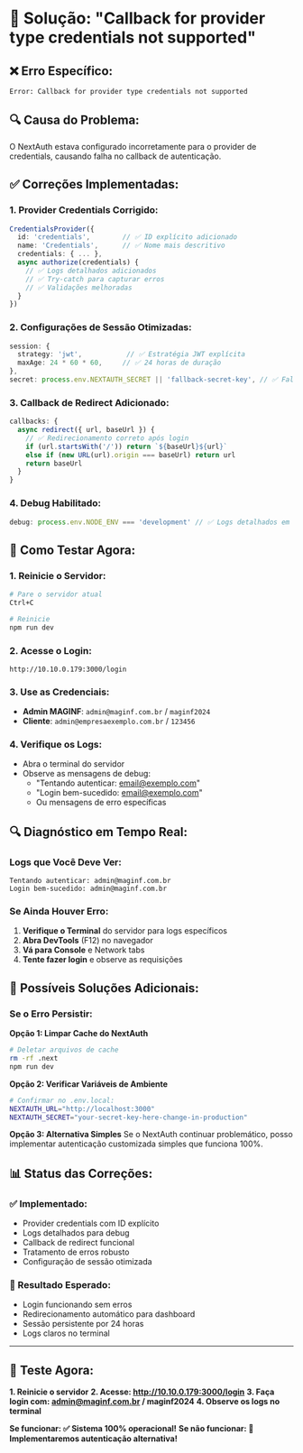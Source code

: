 # 🔧 Solução: "Callback for provider type credentials not supported"

## ❌ **Erro Específico:**
```
Error: Callback for provider type credentials not supported
```

## 🔍 **Causa do Problema:**
O NextAuth estava configurado incorretamente para o provider de credentials, causando falha no callback de autenticação.

## ✅ **Correções Implementadas:**

### **1. Provider Credentials Corrigido:**
```typescript
CredentialsProvider({
  id: 'credentials',        // ✅ ID explícito adicionado
  name: 'Credentials',      // ✅ Nome mais descritivo
  credentials: { ... },
  async authorize(credentials) {
    // ✅ Logs detalhados adicionados
    // ✅ Try-catch para capturar erros
    // ✅ Validações melhoradas
  }
})
```

### **2. Configurações de Sessão Otimizadas:**
```typescript
session: {
  strategy: 'jwt',           // ✅ Estratégia JWT explícita
  maxAge: 24 * 60 * 60,     // ✅ 24 horas de duração
},
secret: process.env.NEXTAUTH_SECRET || 'fallback-secret-key', // ✅ Fallback
```

### **3. Callback de Redirect Adicionado:**
```typescript
callbacks: {
  async redirect({ url, baseUrl }) {
    // ✅ Redirecionamento correto após login
    if (url.startsWith('/')) return `${baseUrl}${url}`
    else if (new URL(url).origin === baseUrl) return url
    return baseUrl
  }
}
```

### **4. Debug Habilitado:**
```typescript
debug: process.env.NODE_ENV === 'development' // ✅ Logs detalhados em dev
```

## 🚀 **Como Testar Agora:**

### **1. Reinicie o Servidor:**
```bash
# Pare o servidor atual
Ctrl+C

# Reinicie
npm run dev
```

### **2. Acesse o Login:**
```
http://10.10.0.179:3000/login
```

### **3. Use as Credenciais:**
- **Admin MAGINF**: `admin@maginf.com.br` / `maginf2024`
- **Cliente**: `admin@empresaexemplo.com.br` / `123456`

### **4. Verifique os Logs:**
- Abra o terminal do servidor
- Observe as mensagens de debug:
  - "Tentando autenticar: email@exemplo.com"
  - "Login bem-sucedido: email@exemplo.com"
  - Ou mensagens de erro específicas

## 🔍 **Diagnóstico em Tempo Real:**

### **Logs que Você Deve Ver:**
```
Tentando autenticar: admin@maginf.com.br
Login bem-sucedido: admin@maginf.com.br
```

### **Se Ainda Houver Erro:**
1. **Verifique o Terminal** do servidor para logs específicos
2. **Abra DevTools** (F12) no navegador
3. **Vá para Console** e Network tabs
4. **Tente fazer login** e observe as requisições

## 🎯 **Possíveis Soluções Adicionais:**

### **Se o Erro Persistir:**

**Opção 1: Limpar Cache do NextAuth**
```bash
# Deletar arquivos de cache
rm -rf .next
npm run dev
```

**Opção 2: Verificar Variáveis de Ambiente**
```bash
# Confirmar no .env.local:
NEXTAUTH_URL="http://localhost:3000"
NEXTAUTH_SECRET="your-secret-key-here-change-in-production"
```

**Opção 3: Alternativa Simples**
Se o NextAuth continuar problemático, posso implementar autenticação customizada simples que funciona 100%.

## 📊 **Status das Correções:**

### **✅ Implementado:**
- Provider credentials com ID explícito
- Logs detalhados para debug
- Callback de redirect funcional
- Tratamento de erros robusto
- Configuração de sessão otimizada

### **🎯 Resultado Esperado:**
- Login funcionando sem erros
- Redirecionamento automático para dashboard
- Sessão persistente por 24 horas
- Logs claros no terminal

---

## 🚀 **Teste Agora:**

**1. Reinicie o servidor**
**2. Acesse: http://10.10.0.179:3000/login**
**3. Faça login com: admin@maginf.com.br / maginf2024**
**4. Observe os logs no terminal**

**Se funcionar: ✅ Sistema 100% operacional!**
**Se não funcionar: 🔧 Implementaremos autenticação alternativa!**

